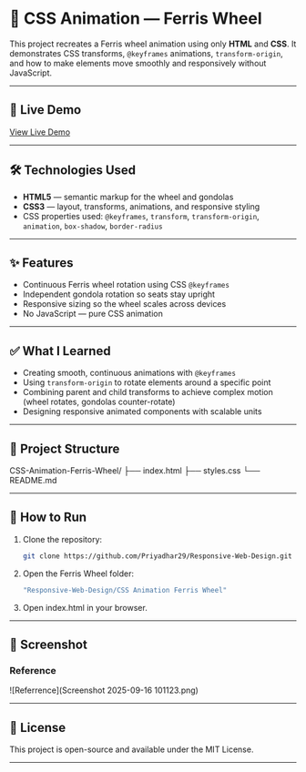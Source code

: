 # 🎡 CSS Animation — Ferris Wheel

This project recreates a Ferris wheel animation using only **HTML** and **CSS**. It demonstrates CSS transforms, `@keyframes` animations, `transform-origin`, and how to make elements move smoothly and responsively without JavaScript.

---

## 🔗 Live Demo
[View Live Demo](https://priyadhar29.github.io/Ferris_Wheel/)

---

## 🛠️ Technologies Used
- **HTML5** — semantic markup for the wheel and gondolas  
- **CSS3** — layout, transforms, animations, and responsive styling  
- CSS properties used: `@keyframes`, `transform`, `transform-origin`, `animation`, `box-shadow`, `border-radius`

---

## ✨ Features
- Continuous Ferris wheel rotation using CSS `@keyframes`
- Independent gondola rotation so seats stay upright
- Responsive sizing so the wheel scales across devices
- No JavaScript — pure CSS animation

---

## ✅ What I Learned
- Creating smooth, continuous animations with `@keyframes`
- Using `transform-origin` to rotate elements around a specific point
- Combining parent and child transforms to achieve complex motion (wheel rotates, gondolas counter-rotate)
- Designing responsive animated components with scalable units

---

## 📂 Project Structure
CSS-Animation-Ferris-Wheel/
├── index.html
├── styles.css
└── README.md

---

## 🚀 How to Run
1. Clone the repository:
   ```bash
   git clone https://github.com/Priyadhar29/Responsive-Web-Design.git

2. Open the Ferris Wheel folder:
   ```bash
   "Responsive-Web-Design/CSS Animation Ferris Wheel"

3. Open index.html in your browser.

---

## 📸 Screenshot

### Reference
![Referrence](Screenshot 2025-09-16 101123.png)

---

## 📜 License

This project is open-source and available under the MIT License.

---
